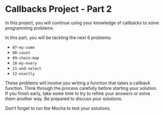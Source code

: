 # Callbacks Project - Part 2

In this project, you will continue using your knowledge of callbacks to solve
programming problems.

In this part, you will be tackling the next 6 problems:

- `07-my-some`
- `08-count`
- `09-chain-map`
- `10-my-every`
- `11-and-select`
- `12-exactly`

These problems will involve you writing a function that takes a callback
function. Think through the process carefully before starting your solution.
If you finish early, take some time to try to refine your answers or solve them
another way. Be prepared to discuss your solutions.

Don't forget to run the Mocha to test your solutions.